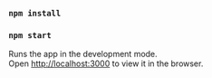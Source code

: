 ### `npm install`

### `npm start`

Runs the app in the development mode.<br>
Open [http://localhost:3000](http://localhost:3000) to view it in the browser.




